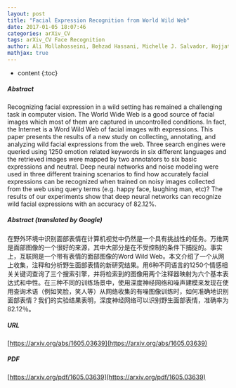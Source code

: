 ```yaml
---
layout: post
title: "Facial Expression Recognition from World Wild Web"
date: 2017-01-05 18:07:46
categories: arXiv_CV
tags: arXiv_CV Face Recognition
author: Ali Mollahosseini, Behzad Hassani, Michelle J. Salvador, Hojjat Abdollahi, David Chan, Mohammad H. Mahoor
mathjax: true
---
```


* content
{:toc}

##### Abstract
Recognizing facial expression in a wild setting has remained a challenging task in computer vision. The World Wide Web is a good source of facial images which most of them are captured in uncontrolled conditions. In fact, the Internet is a Word Wild Web of facial images with expressions. This paper presents the results of a new study on collecting, annotating, and analyzing wild facial expressions from the web. Three search engines were queried using 1250 emotion related keywords in six different languages and the retrieved images were mapped by two annotators to six basic expressions and neutral. Deep neural networks and noise modeling were used in three different training scenarios to find how accurately facial expressions can be recognized when trained on noisy images collected from the web using query terms (e.g. happy face, laughing man, etc)? The results of our experiments show that deep neural networks can recognize wild facial expressions with an accuracy of 82.12%.

##### Abstract (translated by Google)
在野外环境中识别面部表情在计算机视觉中仍然是一个具有挑战性的任务。万维网是面部图像的一个很好的来源，其中大部分是在不受控制的条件下捕捉的。事实上，互联网是一个带有表情的面部图像的Word Wild Web。本文介绍了一个从网上收集，注释和分析野生面部表情的新研究结果。用6种不同语言的1250个情感相关关键词查询了三个搜索引擎，并将检索到的图像用两个注释器映射为六个基本表达式和中性。在三种不同的训练场景中，使用深度神经网络和噪声建模来发现在使用查询术语（例如笑脸，笑人等）从网络收集的有噪图像训练时，如何准确地识别面部表情？我们的实验结果表明，深度神经网络可以识别野生面部表情，准确率为82.12％。

##### URL
[https://arxiv.org/abs/1605.03639](https://arxiv.org/abs/1605.03639)

##### PDF
[https://arxiv.org/pdf/1605.03639](https://arxiv.org/pdf/1605.03639)

